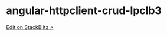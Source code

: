 # angular-httpclient-crud-lpclb3

[Edit on StackBlitz ⚡️](https://stackblitz.com/edit/angular-httpclient-crud-lpclb3)